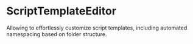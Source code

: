# ScriptTemplateEditor
Allowing to effortlessly customize script templates, including automated namespacing based on folder structure.
